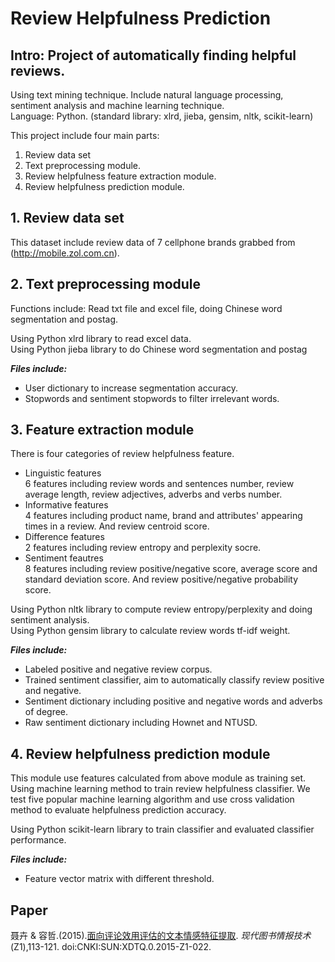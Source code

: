 Review Helpfulness Prediction
==============================================

## Intro: Project of automatically finding helpful reviews.
Using text mining technique. Include natural language processing, sentiment analysis and machine learning technique. <br />
Language: Python. (standard library: xlrd, jieba, gensim, nltk, scikit-learn)<br />

This project include four main parts: <br />
1. Review data set<br />
2. Text preprocessing module. <br />
3. Review helpfulness feature extraction module.<br />
4. Review helpfulness prediction module.<br />

## 1. Review data set
This dataset include review data of 7 cellphone brands grabbed from (http://mobile.zol.com.cn).<br />

## 2. Text preprocessing module
Functions include: Read txt file and excel file, doing Chinese word segmentation and postag.<br />

Using Python xlrd library to read excel data.<br />
Using Python jieba library to do Chinese word segmentation and postag<br />

***Files include:*** <br />
- User dictionary to increase segmentation accuracy.<br />
- Stopwords and sentiment stopwords to filter irrelevant words.<br />

## 3. Feature extraction module
There is four categories of review helpfulness feature.<br />
* Linguistic features<br />
  6 features including review words and sentences number, review average length, review adjectives, adverbs and verbs number.<br />
* Informative features<br />
  4 features including product name, brand and attributes' appearing times in a review. And review centroid score.<br />
* Difference features<br />
  2 features including review entropy and perplexity socre.<br />
* Sentiment feautres<br />
  8 features including review positive/negative score, average score and standard deviation score. And review positive/negative probability score.<br />

Using Python nltk library to compute review entropy/perplexity and doing sentiment analysis.<br />
Using Python gensim library to calculate review words tf-idf weight.<br />

***Files include:*** <br />
- Labeled positive and negative review corpus.<br />
- Trained sentiment classifier, aim to automatically classify review positive and negative.<br />
- Sentiment dictionary including positive and negative words and adverbs of degree.<br />
- Raw sentiment dictionary including Hownet and NTUSD.<br />

## 4. Review helpfulness prediction module
This module use features calculated from above module as training set. Using machine learning method to train review helpfulness classifier. We test five popular machine learning algorithm and use cross validation method to evaluate helpfulness prediction accuracy.<br />

Using Python scikit-learn library to train classifier and evaluated classifier performance.<br />

***Files include:***<br />
- Feature vector matrix with different threshold.<br />

## Paper
聂卉 & 容哲.(2015).[面向评论效用评估的文本情感特征提取](https://kns.cnki.net/kcms/detail/detail.aspx?dbcode=CJFD&dbname=CJFDLAST2015&filename=XDTQ2015Z1022). *现代图书情报技术*(Z1),113-121. doi:CNKI:SUN:XDTQ.0.2015-Z1-022.
